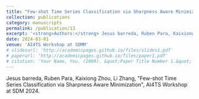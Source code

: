 ```yaml
---
title: "Few-shot Time Series Classification via Sharpness Aware Minimization"
collection: publications
category: manuscripts
permalink: /publication/13
excerpt: '<strong>Authors:</strong> Jesus barreda, Ruben Para, Kaixiong Zhou, and Li Zhang'
date: 2024-03-01
venue: 'AI4TS Workshop at SDMM'
# slidesurl: 'http://academicpages.github.io/files/slides1.pdf'
# paperurl: 'http://academicpages.github.io/files/paper1.pdf'
# citation: 'Your Name, You. (2009). &quot;Paper Title Number 1.&quot; <i>Journal 1</i>. 1(1).'
---
```


Jesus barreda, Ruben Para, Kaixiong Zhou, Li Zhang, "Few-shot Time Series Classification via Sharpness Aware Minimization", AI4TS Workshop at SDM 2024. 